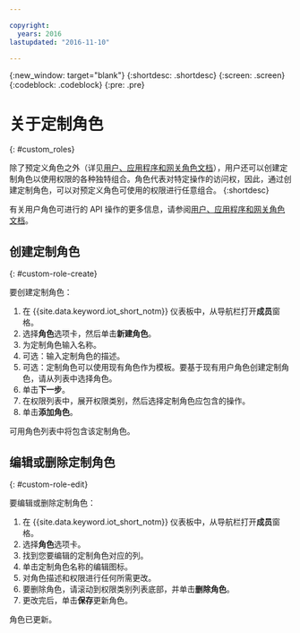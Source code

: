 ```yaml
---

copyright:
  years: 2016
lastupdated: "2016-11-10"

---
```


{:new_window: target="blank"}
{:shortdesc: .shortdesc}
{:screen: .screen}
{:codeblock: .codeblock}
{:pre: .pre}

# 关于定制角色
{: #custom_roles}

除了预定义角色之外（详见[用户、应用程序和网关角色文档](roles_index.html)），用户还可以创建定制角色以使用权限的各种独特组合。角色代表对特定操作的访问权，因此，通过创建定制角色，可以对预定义角色可使用的权限进行任意组合。
{:shortdesc}

有关用户角色可进行的 API 操作的更多信息，请参阅[用户、应用程序和网关角色文档](roles_index.html)。

## 创建定制角色
{: #custom-role-create}

要创建定制角色：

1. 在 {{site.data.keyword.iot_short_notm}} 仪表板中，从导航栏打开**成员**窗格。
2. 选择**角色**选项卡，然后单击**新建角色**。
3. 为定制角色输入名称。
4. 可选：输入定制角色的描述。
5. 可选：定制角色可以使用现有角色作为模板。要基于现有用户角色创建定制角色，请从列表中选择角色。
6. 单击**下一步**。
7. 在权限列表中，展开权限类别，然后选择定制角色应包含的操作。
8. 单击**添加角色**。

可用角色列表中将包含该定制角色。

## 编辑或删除定制角色
{: #custom-role-edit}

要编辑或删除定制角色：

1. 在 {{site.data.keyword.iot_short_notm}} 仪表板中，从导航栏打开**成员**窗格。
2. 选择**角色**选项卡。
3. 找到您要编辑的定制角色对应的列。
3. 单击定制角色名称的编辑图标。
4. 对角色描述和权限进行任何所需更改。
5. 要删除角色，请滚动到权限类别列表底部，并单击**删除角色**。
5. 更改完后，单击**保存**更新角色。

角色已更新。
